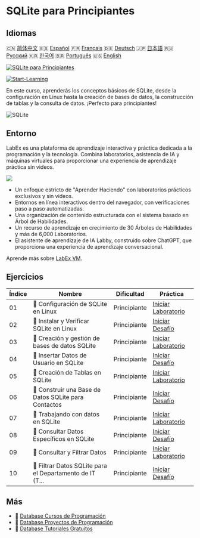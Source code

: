 # SQLite para Principiantes

## Idiomas

🇨🇳 [简体中文](README_zh.md) 🇪🇸 [Español](README_es.md) 🇫🇷 [Français](README_fr.md) 🇩🇪 [Deutsch](README_de.md) 🇯🇵 [日本語](README_ja.md) 🇷🇺 [Русский](README_ru.md) 🇰🇷 [한국어](README_ko.md) 🇧🇷 [Português](README_pt.md) 🇺🇸 [English](README.md) 

[![SQLite para Principiantes](https://cover-creator.labex.io/sqlite-for-beginners.png?lang=es)](https://labex.io/es/courses/sqlite-for-beginners)

[![Start-Learning](https://img.shields.io/badge/Start-Learning-whitesmoke?style=for-the-badge)](https://labex.io/es/courses/sqlite-for-beginners)

En este curso, aprenderás los conceptos básicos de SQLite, desde la configuración en Linux hasta la creación de bases de datos, la construcción de tablas y la consulta de datos. ¡Perfecto para principiantes!

![SQLite](https://img.shields.io/badge/SQLite-whitesmoke?style=for-the-badge&logo=sqlite)


## Entorno

LabEx es una plataforma de aprendizaje interactiva y práctica dedicada a la programación y la tecnología. Combina laboratorios, asistencia de IA y máquinas virtuales para proporcionar una experiencia de aprendizaje práctica sin videos.

![](https://tutorial-screenshot.getvm.io/images/vm-1725247253.png)

- Un enfoque estricto de "Aprender Haciendo" con laboratorios prácticos exclusivos y sin videos.
- Entornos en línea interactivos dentro del navegador, con verificaciones paso a paso automatizadas.
- Una organización de contenido estructurada con el sistema basado en Árbol de Habilidades.
- Un recurso de aprendizaje en crecimiento de 30 Árboles de Habilidades y más de 6,000 Laboratorios.
- El asistente de aprendizaje de IA Labby, construido sobre ChatGPT, que proporciona una experiencia de aprendizaje conversacional.

Aprende más sobre [LabEx VM](https://support.labex.io/using-labex/virtual-machine).

## Ejercicios

|   Índice | Nombre                                                   | Dificultad   | Práctica                                                                                                                             |
|----------|----------------------------------------------------------|--------------|--------------------------------------------------------------------------------------------------------------------------------------|
|       01 | 📖 Configuración de SQLite en Linux                      | Principiante | <a target='_blank' href='https://labex.io/es/tutorials/sqlite-setting-up-sqlite-in-linux-552335'>Iniciar Laboratorio</a>             |
|       02 | 🎯 Instalar y Verificar SQLite en Linux                  | Principiante | <a target='_blank' href='https://labex.io/es/tutorials/sqlite-install-and-verify-sqlite-on-linux-552579'>Iniciar Desafío</a>         |
|       03 | 📖 Creación y gestión de bases de datos SQLite           | Principiante | <a target='_blank' href='https://labex.io/es/tutorials/sqlite-creating-and-managing-sqlite-databases-552337'>Iniciar Laboratorio</a> |
|       04 | 🎯 Insertar Datos de Usuario en SQLite                   | Principiante | <a target='_blank' href='https://labex.io/es/tutorials/insert-user-data-into-sqlite-552580'>Iniciar Desafío</a>                      |
|       05 | 📖 Creación de Tablas en SQLite                          | Principiante | <a target='_blank' href='https://labex.io/es/tutorials/sqlite-building-tables-in-sqlite-552336'>Iniciar Laboratorio</a>              |
|       06 | 🎯 Construir una Base de Datos SQLite para Contactos     | Principiante | <a target='_blank' href='https://labex.io/es/tutorials/sqlite-build-sqlite-database-for-contacts-552582'>Iniciar Desafío</a>         |
|       07 | 📖 Trabajando con datos en SQLite                        | Principiante | <a target='_blank' href='https://labex.io/es/tutorials/sqlite-working-with-data-in-sqlite-552340'>Iniciar Laboratorio</a>            |
|       08 | 🎯 Consultar Datos Específicos en SQLite                 | Principiante | <a target='_blank' href='https://labex.io/es/tutorials/sqlite-query-specific-data-in-sqlite-552586'>Iniciar Desafío</a>              |
|       09 | 📖 Consultar y Filtrar Datos                             | Principiante | <a target='_blank' href='https://labex.io/es/tutorials/sqlite-querying-and-filtering-data-552338'>Iniciar Laboratorio</a>            |
|       10 | 🎯 Filtrar Datos SQLite para el Departamento de IT (T... | Principiante | <a target='_blank' href='https://labex.io/es/tutorials/sqlite-filter-sqlite-data-for-it-department-552585'>Iniciar Desafío</a>       |

## Más

- 🔗 [Database Cursos de Programación](https://github.com/labex-labs/awesome-programming-courses)
- 🔗 [Database Proyectos de Programación](https://github.com/labex-labs/awesome-programming-projects)
- 🔗 [Database Tutoriales Gratuitos](https://github.com/labex-labs/sqlite-free-tutorials)

